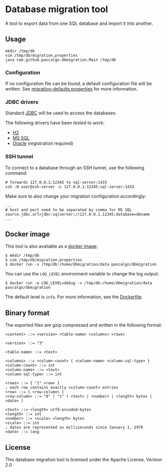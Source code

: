 # Database migration tool

A tool to export data from one SQL database and import it into another.

## Usage

    mkdir /tmp/db
    vim /tmp/db/migration.properties
    java com.github.pascalgn.dbmigration.Main /tmp/db

### Configuration

If no configuration file can be found, a default configuration file will be written.
See [migration-defaults.properties](src/main/resources/com/github/pascalgn/dbmigration/migration-defaults.properties) for more information.

### JDBC drivers

Standard [JDBC](https://en.wikipedia.org/wiki/Java_Database_Connectivity) will be used to access the databases.

The following drivers have been tested to work:

- [H2](http://repo2.maven.org/maven2/com/h2database/h2/1.4.192/)
- [MS SQL](http://repo2.maven.org/maven2/com/microsoft/sqlserver/mssql-jdbc/6.1.0.jre8/)
- [Oracle](http://www.oracle.com/technetwork/database/features/jdbc/index-091264.html) (registration required)

### SSH tunnel

To connect to a database through an SSH tunnel, use the following command:

    # forwards 127.0.0.1:12345 to sql-server:1433
    ssh -N user@ssh-server -L 127.0.0.1:12345:sql-server:1433

Make sure to also change your migration configuration accordingly:

    ...
    # host and port need to be separated by comma for MS SQL
    source.jdbc.url=jdbc:sqlserver://127.0.0.1,12345;database=dbname
    ...

## Docker image

This tool is also available as a [docker image](https://hub.docker.com/r/pascalgn/dbmigration/):

    $ mkdir /tmp/db
    $ vim /tmp/db/migration.properties
    $ docker run -v /tmp/db:/home/dbmigration/data pascalgn/dbmigration

You can use the `LOG_LEVEL` environment variable to change the log output:

    $ docker run -e LOG_LEVEL=debug -v /tmp/db:/home/dbmigration/data pascalgn/dbmigration

The default level is `info`. For more information, see the [Dockerfile](src/build/Dockerfile).

## Binary format

The exported files are gzip compressed and written in the following format:

    <content> ::= <version> <table-name> <columns> <rows>

    <version> ::= "3"

    <table-name> ::= <text>

    <columns> ::= <column-count> { <column-name> <column-sql-type> }
    <column-count> ::= int
    <column-name> ::= <text>
    <column-sql-type> ::= int

    <rows> ::= { "1" <row> }
    ; each row contains exactly <column-count> entries
    <row> ::= { <row-column> }
    <row-column> ::= "0" | "1" ( <text> | <number> | <length> bytes | <date> )

    <text> ::= <length> utf8-encoded-bytes
    <length> ::= int
    <number> ::= <scale> <length> bytes
    <scale> ::= int
    ; dates are represented as milliseconds since January 1, 1970
    <date> ::= long

## License

This database migration tool is licensed under the Apache License, Version 2.0
